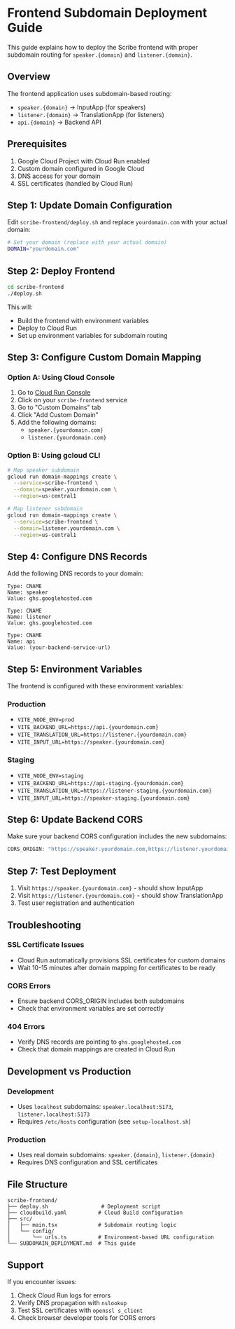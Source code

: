 # Frontend Subdomain Deployment Guide

This guide explains how to deploy the Scribe frontend with proper subdomain routing for `speaker.{domain}` and `listener.{domain}`.

## Overview

The frontend application uses subdomain-based routing:
- `speaker.{domain}` → InputApp (for speakers)
- `listener.{domain}` → TranslationApp (for listeners)
- `api.{domain}` → Backend API

## Prerequisites

1. Google Cloud Project with Cloud Run enabled
2. Custom domain configured in Google Cloud
3. DNS access for your domain
4. SSL certificates (handled by Cloud Run)

## Step 1: Update Domain Configuration

Edit `scribe-frontend/deploy.sh` and replace `yourdomain.com` with your actual domain:

```bash
# Set your domain (replace with your actual domain)
DOMAIN="yourdomain.com"
```

## Step 2: Deploy Frontend

```bash
cd scribe-frontend
./deploy.sh
```

This will:
- Build the frontend with environment variables
- Deploy to Cloud Run
- Set up environment variables for subdomain routing

## Step 3: Configure Custom Domain Mapping

### Option A: Using Cloud Console

1. Go to [Cloud Run Console](https://console.cloud.google.com/run)
2. Click on your `scribe-frontend` service
3. Go to "Custom Domains" tab
4. Click "Add Custom Domain"
5. Add the following domains:
   - `speaker.{yourdomain.com}`
   - `listener.{yourdomain.com}`

### Option B: Using gcloud CLI

```bash
# Map speaker subdomain
gcloud run domain-mappings create \
  --service=scribe-frontend \
  --domain=speaker.yourdomain.com \
  --region=us-central1

# Map listener subdomain
gcloud run domain-mappings create \
  --service=scribe-frontend \
  --domain=listener.yourdomain.com \
  --region=us-central1
```

## Step 4: Configure DNS Records

Add the following DNS records to your domain:

```
Type: CNAME
Name: speaker
Value: ghs.googlehosted.com

Type: CNAME
Name: listener
Value: ghs.googlehosted.com

Type: CNAME
Name: api
Value: (your-backend-service-url)
```

## Step 5: Environment Variables

The frontend is configured with these environment variables:

### Production
- `VITE_NODE_ENV=prod`
- `VITE_BACKEND_URL=https://api.{yourdomain.com}`
- `VITE_TRANSLATION_URL=https://listener.{yourdomain.com}`
- `VITE_INPUT_URL=https://speaker.{yourdomain.com}`

### Staging
- `VITE_NODE_ENV=staging`
- `VITE_BACKEND_URL=https://api-staging.{yourdomain.com}`
- `VITE_TRANSLATION_URL=https://listener-staging.{yourdomain.com}`
- `VITE_INPUT_URL=https://speaker-staging.{yourdomain.com}`

## Step 6: Update Backend CORS

Make sure your backend CORS configuration includes the new subdomains:

```javascript
CORS_ORIGIN: "https://speaker.yourdomain.com,https://listener.yourdomain.com"
```

## Step 7: Test Deployment

1. Visit `https://speaker.{yourdomain.com}` - should show InputApp
2. Visit `https://listener.{yourdomain.com}` - should show TranslationApp
3. Test user registration and authentication

## Troubleshooting

### SSL Certificate Issues
- Cloud Run automatically provisions SSL certificates for custom domains
- Wait 10-15 minutes after domain mapping for certificates to be ready

### CORS Errors
- Ensure backend CORS_ORIGIN includes both subdomains
- Check that environment variables are set correctly

### 404 Errors
- Verify DNS records are pointing to `ghs.googlehosted.com`
- Check that domain mappings are created in Cloud Run

## Development vs Production

### Development
- Uses `localhost` subdomains: `speaker.localhost:5173`, `listener.localhost:5173`
- Requires `/etc/hosts` configuration (see `setup-localhost.sh`)

### Production
- Uses real domain subdomains: `speaker.{domain}`, `listener.{domain}`
- Requires DNS configuration and SSL certificates

## File Structure

```
scribe-frontend/
├── deploy.sh                 # Deployment script
├── cloudbuild.yaml          # Cloud Build configuration
├── src/
│   ├── main.tsx             # Subdomain routing logic
│   └── config/
│       └── urls.ts          # Environment-based URL configuration
└── SUBDOMAIN_DEPLOYMENT.md  # This guide
```

## Support

If you encounter issues:
1. Check Cloud Run logs for errors
2. Verify DNS propagation with `nslookup`
3. Test SSL certificates with `openssl s_client`
4. Check browser developer tools for CORS errors
